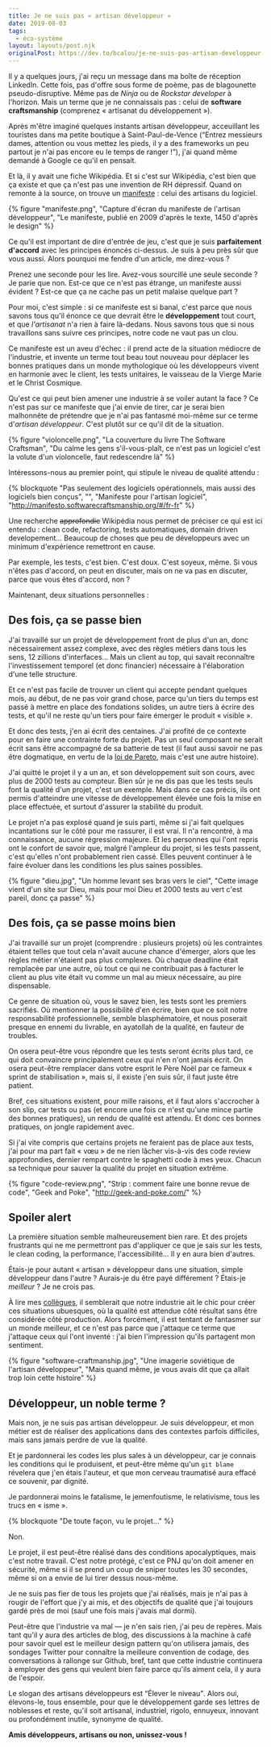 ```yaml
---
title: Je ne suis pas « artisan développeur »
date: 2019-08-03
tags:
  - éco-système
layout: layouts/post.njk
originalPost: https://dev.to/bcalou/je-ne-suis-pas-artisan-developpeur-2hc2
---
```


Il y a quelques jours, j'ai reçu un message dans ma boîte de réception LinkedIn. Cette fois, pas d'offre sous forme de poème, pas de blagounette pseudo-disruptive. Même pas de _Ninja_ ou de _Rockstar developer_ à l'horizon. Mais un terme que je ne connaissais pas : celui de **software craftsmanship** (comprenez « artisanat du développement »).

Après m'être imaginé quelques instants artisan développeur, acceuillant les touristes dans ma petite boutique à Saint-Paul-de-Vence (<q>Entrez messieurs dames, attention ou vous mettez les pieds, il y a des frameworks un peu partout je n'ai pas encore eu le temps de ranger !</q>), j'ai quand même demandé à Google ce qu'il en pensait.

Et là, il y avait une fiche Wikipédia. Et si c'est sur Wikipédia, c'est bien que ça existe et que ça n'est pas une invention de RH dépressif. Quand on remonte à la source, on trouve un [manifeste](http://manifesto.softwarecraftsmanship.org/#/fr-fr) : celui des artisans du logiciel.

{% figure
  "manifeste.png",
  "Capture d'écran du manifeste de l'artisan développeur",
  "Le manifeste, publié en 2009 d'après le texte, 1450 d'après le design"
%}

Ce qu'il est important de dire d'entrée de jeu, c'est que je suis **parfaitement d'accord** avec les principes énoncés ci-dessus. Je suis à peu près sûr que vous aussi. Alors pourquoi me fendre d'un article, me direz-vous ?

Prenez une seconde pour les lire. Avez-vous sourcillé une seule seconde ? Je parie que non. Est-ce que ce n'est pas étrange, un manifeste aussi évident ? Est-ce que ça ne cache pas un petit malaise quelque part ?

Pour moi, c'est simple : si ce manifeste est si banal, c'est parce que nous savons tous qu'il énonce ce que devrait être le **développement** tout court, et que _l'artisanat_ n'a rien à faire là-dedans. Nous savons tous que si nous travaillons sans suivre ces principes, notre code ne vaut pas un clou.

Ce manifeste est un aveu d'échec : il prend acte de la situation médiocre de l'industrie, et invente un terme tout beau tout nouveau pour déplacer les bonnes pratiques dans un monde mythologique où les développeurs vivent en harmonie avec le client, les tests unitaires, le vaisseau de la Vierge Marie et le Christ Cosmique.

Qu'est ce qui peut bien amener une industrie à se voiler autant la face ? Ce n'est pas sur ce manifeste que j'ai envie de tirer, car je serai bien malhonnête de prétendre que je n'ai pas fantasmé moi-même sur ce terme d'_artisan développeur_. C'est plutôt sur ce qu'il dit de la situation.

{% figure
  "violoncelle.png",
  "La couverture du livre The Software Craftsman",
  "Du calme les gens s'il-vous-plaît, ce n'est pas un logiciel c'est la volute d'un violoncelle, faut redescendre là"
%}

Intéressons-nous au premier point, qui stipule le niveau de qualité attendu :

{% blockquote
  "Pas seulement des logiciels opérationnels, mais aussi des logiciels bien conçus",
  "",
  "Manifeste pour l'artisan logiciel",
  "http://manifesto.softwarecraftsmanship.org/#/fr-fr"
%}

Une recherche ~~approfondie~~ Wikipédia nous permet de préciser ce qui est ici entendu : clean code, refactoring, tests automatiques, domain driven developement... Beaucoup de choses que peu de développeurs avec un minimum d'expérience remettront en cause.

Par exemple, les tests, c'est bien. C'est doux. C'est soyeux, même. Si vous n'êtes pas d'accord, on peut en discuter, mais on ne va pas en discuter, parce que vous êtes d'accord, non ?

Maintenant, deux situations personnelles :

## Des fois, ça se passe bien

J'ai travaillé sur un projet de développement front de plus d'un an, donc nécessairement assez complexe, avec des règles métiers dans tous les sens, 12 zillions d'interfaces... Mais un client au top, qui savait reconnaître l'investissement temporel (et donc financier) nécessaire à l'élaboration d'une telle structure.

Et ce n'est pas facile de trouver un client qui accepte pendant quelques mois, au début, de ne pas voir grand chose, parce qu'un tiers du temps est passé à mettre en place des fondations solides, un autre tiers à écrire des tests, et qu'il ne reste qu'un tiers pour faire émerger le produit « visible ».

Et donc des tests, j'en ai écrit des centaines. J'ai profité de ce contexte pour en faire une contrainte forte du projet. Pas un seul composant ne serait écrit sans être accompagné de sa batterie de test (il faut aussi savoir ne pas être dogmatique, en vertu de la [loi de Pareto](https://fr.wikipedia.org/wiki/Principe_de_Pareto), mais c'est une autre histoire).

J'ai quitté le projet il y a un an, et son développement suit son cours, avec plus de 2000 tests au compteur. Bien sûr je ne dis pas que les tests seuls font la qualité d'un projet, c'est un exemple. Mais dans ce cas précis, ils ont permis d'atteindre une vitesse de développement élevée une fois la mise en place effectuée, et surtout d'assurer la stabilité du produit.

Le projet n'a pas explosé quand je suis parti, même si j'ai fait quelques incantations sur le côté pour me rassurer, il est vrai. Il n'a rencontré, à ma connaissance, aucune régression majeure. Et les personnes qui l'ont repris ont le confort de savoir que, malgré l'ampleur du projet, si les tests passent, c'est qu'elles n'ont probablement rien cassé. Elles peuvent continuer à le faire évoluer dans les conditions les plus saines possibles.

{% figure
  "dieu.jpg",
  "Un homme levant ses bras vers le ciel",
  "Cette image vient d'un site sur Dieu, mais pour moi Dieu et 2000 tests au vert c'est pareil, donc ça passe"
%}

## Des fois, ça se passe moins bien

J'ai travaillé sur un projet (comprendre : plusieurs projets) où les contraintes étaient telles que tout cela n'avait aucune chance d'émerger, alors que les règles métier n'étaient pas plus complexes. Où chaque deadline était remplacée par une autre, où tout ce qui ne contribuait pas à facturer le client au plus vite était vu comme un mal au mieux nécessaire, au pire dispensable.

Ce genre de situation où, vous le savez bien, les tests sont les premiers sacrifiés. Où mentionner la possibilité d'en écrire, bien que ce soit notre responsabilité professionnelle, semble blasphématoire, et nous poserait presque en ennemi du livrable, en ayatollah de la qualité, en fauteur de troubles.

On osera peut-être vous répondre que les tests seront écrits plus tard, ce qui doit convaincre principalement ceux qui n'en n'ont jamais écrit. On osera peut-être remplacer dans votre esprit le Père Noël par ce fameux « sprint de stabilisation », mais si, il existe j'en suis sûr, il faut juste être patient.

Bref, ces situations existent, pour mille raisons, et il faut alors s'accrocher à son slip, car tests ou pas (et encore une fois ce n'est qu'une mince partie des bonnes pratiques), un rendu de qualité est attendu. Et donc ces bonnes pratiques, on jongle rapidement avec.

Si j'ai vite compris que certains projets ne feraient pas de place aux tests, j'ai pour ma part fait « vœu » de ne rien lâcher vis-à-vis des code review approfondies, dernier rempart contre le spaghetti code à mes yeux. Chacun sa technique pour sauver la qualité du projet en situation extrême.

{% figure
  "code-review.png",
  "Strip : comment faire une bonne revue de code",
  "Geek and Poke",
  "http://geek-and-poke.com/"
%}

## Spoiler alert

La première situation semble malheureusement bien rare. Et des projets frustrants qui ne me permettront pas d'appliquer ce que je sais sur les tests, le clean coding, la performance, l'accessibilité... Il y en aura bien d'autres.

Étais-je pour autant « artisan » développeur dans une situation, simple développeur dans l'autre ? Aurais-je du être payé différement ? Étais-je _meilleur_ ? Je ne crois pas.

À lire mes [collègues](https://www.jesuisundev.com/pourquoi-les-developpeureuses-codent-avec-le-cul/), il semblerait que notre industrie ait le chic pour créer ces situations ubuesques, où la qualité est attendue côté résultat sans être considérée côté production. Alors forcément, il est tentant de fantasmer sur un monde meilleur, et ce n'est pas parce que j'attaque ce terme que j'attaque ceux qui l'ont inventé : j'ai bien l'impression qu'ils partagent mon sentiment.

{% figure
  "software-craftmanship.jpg",
  "Une imagerie soviétique de l'artisan développeur",
  "Mais quand même, je vous avais dit que ça allait trop loin cette histoire"
%}

## Développeur, un noble terme ?

Mais non, je ne suis pas artisan développeur. Je suis développeur, et mon métier est de réaliser des applications dans des contextes parfois difficiles, mais sans jamais perdre de vue la qualité.

Et je pardonnerai les codes les plus sales à un développeur, car je connais les conditions qui le produisent, et peut-être même qu'un <code>git blame</code> révelera que j'en étais l'auteur, et que mon cerveau traumatisé aura effacé ce souvenir, par dignité.

Je pardonnerai moins le fatalisme, le jemenfoutisme, le relativisme, tous les trucs en « isme ».

{% blockquote "De toute façon, vu le projet…" %}

Non.

Le projet, il est peut-être réalisé dans des conditions apocalyptiques, mais c'est notre travail. C'est notre protégé, c'est ce PNJ qu'on doit amener en sécurité, même si il se prend un coup de sniper toutes les 30 secondes, même si on a envie de lui tirer dessus nous-même.

Je ne suis pas fier de tous les projets que j'ai réalisés, mais je n'ai pas à rougir de l'effort que j'y ai mis, et des objectifs de qualité que j'ai toujours gardé près de moi (sauf une fois mais j'avais mal dormi).

Peut-être que l'industrie va mal — je n'en sais rien, j'ai peu de repères. Mais tant qu'il y aura des articles de blog, des discussions à la machine à café pour savoir quel est le meilleur design pattern qu'on utilisera jamais, des sondages Twitter pour connaître la meilleure convention de codage, des conversations à rallonge sur Github, bref, tant que cette industrie continuera à employer des gens qui veulent bien faire parce qu'ils aiment cela, il y aura de l'espoir.

Le slogan des artisans développeurs est <q>Élever le niveau</q>. Alors oui, élevons-le, tous ensemble, pour que le développement garde ses lettres de noblesses et reste, qu'il soit artisanal, industriel, rigolo, ennuyeux, innovant ou profondément inutile, synonyme de qualité.

**Amis développeurs, artisans ou non, unissez-vous !**
